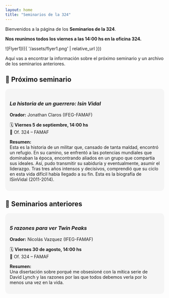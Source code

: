 ```yaml
---
layout: home
title: "Seminarios de la 324"
---
```


Bienvenidos a la página de los **Seminarios de la 324**.

**Nos reunimos todos los viernes a las 14:00 hs en la oficina 324.**

<!-- Add an image from assets folder  -->
![Flyer1]({{ '/assets/flyer1.png' | relative_url }})

Aquí vas a encontrar la información sobre el próximo seminario y un archivo de los seminarios anteriores.

## 📢 Próximo seminario


<div style="background:#f5f5f5; border-radius:12px; padding:1em; margin:1em 0;">
  <h3><em>La historia de un guerrero: Isin Vidal</em></h3>
  <p><strong>Orador:</strong> Jonathan Claros (IFEG-FAMAF)</p>
  <p>🗓️ <strong>Viernes 5 de septiembre, 14:00 hs</strong><br>
  📍 Of. 324 – FAMAF</p>
  <p><strong>Resumen:</strong><br>
  Esta es la historia de un militar que, cansado de tanta maldad, encontró un refugio. En su camino, se enfrentó a las potencias mundiales que dominaban la época, encontrando aliados en un grupo que compartía sus ideales. Así, pudo transmitir su sabiduría y eventualmente, asumir el liderazgo. Tras tres años intensos y decisivos, comprendió que su ciclo en esta vida difícil había llegado a su fin. Esta es la biografía de lSinVidal (2011-2014).</p>
</div>

## 📂 Seminarios anteriores

<div style="background:#f5f5f5; border-radius:12px; padding:1em; margin:1em 0;">
  <h3><em>5 razones para ver Twin Peaks</em></h3>
  <p><strong>Orador:</strong> Nicolás Vazquez (IFEG-FAMAF)</p>
  <p>🗓️ <strong>Viernes 30 de agosto, 14:00 hs</strong><br>
  📍 Of. 324 – FAMAF</p>
  <p><strong>Resumen:</strong><br>
  Una disertación sobre porqué me obsesioné con la mítica serie de David Lynch y las razones por las que todos debemos verla por lo menos una vez en la vida.</p>
</div>
